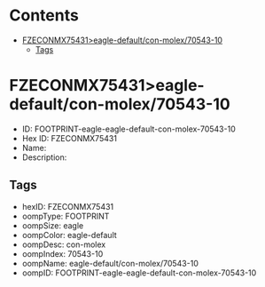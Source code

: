 



Contents
========

* [FZECONMX75431>eagle-default/con-molex/70543-10](#fzeconmx75431eagle-defaultcon-molex70543-10)
	* [Tags](#tags)

# FZECONMX75431>eagle-default/con-molex/70543-10

- ID: FOOTPRINT-eagle-eagle-default-con-molex-70543-10
- Hex ID: FZECONMX75431
- Name: 
- Description: 

## Tags

- hexID: FZECONMX75431
- oompType: FOOTPRINT
- oompSize: eagle
- oompColor: eagle-default
- oompDesc: con-molex
- oompIndex: 70543-10
- oompName: eagle-default/con-molex/70543-10
- oompID: FOOTPRINT-eagle-eagle-default-con-molex-70543-10
